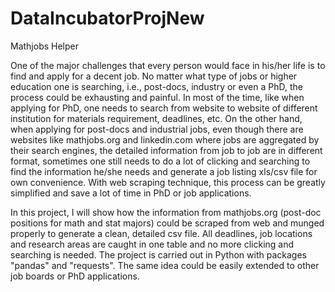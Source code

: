 # DataIncubatorProjNew

Mathjobs Helper

One of the major challenges that every person would face in his/her life is to find and apply for a decent job. No matter what type of jobs or higher education one is searching, i.e., post-docs, industry or even a PhD, the process could be exhausting and painful. In most of the time, like when applying for PhD, one needs to search from website to website of different institution for materials requirement, deadlines, etc. On the other hand, when applying for post-docs and industrial jobs, even though there are websites like mathjobs.org and linkedin.com where jobs are aggregated by their search engines, the detailed information from job to job are in different format, sometimes one still needs to do a lot of clicking and searching to find the information he/she needs and generate a job listing xls/csv file for own convenience. With web scraping technique, this process can be greatly simplified and save a lot of time in PhD or job applications.

In this project, I will show how the information from mathjobs.org (post-doc positions for math and stat majors) could be scraped from web and munged properly to generate a clean, detailed csv file. All deadlines, job locations and research areas are caught in one table and no more clicking and searching is needed. The project is carried out in Python with packages "pandas" and "requests". The same idea could be easily extended to other job boards or PhD applications.
